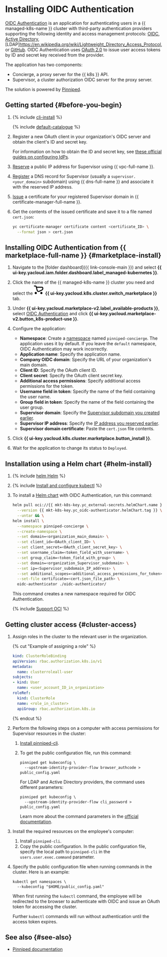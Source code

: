 # Installing OIDC Authentication


[OIDC Authentication](/marketplace/products/yc/oidc) is an application for authenticating users in a {{ managed-k8s-name }} cluster with third-party authentication providers supporting the following identity and access management protocols: [OIDC](https://openid.net/specs/openid-connect-core-1_0.html), [Active Directory](https://docs.microsoft.com/windows-server/identity/ad-ds/active-directory-domain-services), [LDAP]https://en.wikipedia.org/wiki/Lightweight_Directory_Access_Protocol, or [GitHub](https://github.com/). OIDC Authentication uses [OAuth 2.0](https://oauth.net/2/) to issue user access tokens by ID and secret key received from the provider.

The application has two components:

* Concierge, a proxy server for the {{ k8s }} API.
* Supervisor, a cluster authorization OIDC server for the proxy server.

The solution is powered by [Pinniped](https://pinniped.dev).

## Getting started {#before-you-begin}

1. {% include [cli-install](../../../_includes/cli-install.md) %}

   {% include [default-catalogue](../../../_includes/default-catalogue.md) %}

1. Register a new OAuth client in your organization's OIDC server and obtain the client's ID and secret key.

    For information on how to obtain the ID and secret key, see [these official guides on configuring IdPs](https://pinniped.dev/docs/howto/supervisor/).

1. [Reserve](../../../vpc/operations/get-static-ip.md) a public IP address for Supervisor using {{ vpc-full-name }}.
1. [Register](../../../dns/operations/resource-record-create.md) a DNS record for Supervisor (usually a `supervisor.<your_domain>` subdomain) using {{ dns-full-name }} and associate it with the reserved IP address.
1. [Issue](../../../certificate-manager/operations/managed/cert-create.md) a certificate for your registered Supervisor domain in {{ certificate-manager-full-name }}.
1. Get the contents of the issued certificate and save it to a file named `cert.json`:

   ```bash
   yc certificate-manager certificate content <certificate_ID> \
     --format json > cert.json
   ```

## Installing OIDC Authentication from {{ marketplace-full-name }} {#marketplace-install}

1. Navigate to the [folder dashboard]({{ link-console-main }}) and select **{{ ui-key.yacloud.iam.folder.dashboard.label_managed-kubernetes }}**.
1. Click the name of the {{ managed-k8s-name }} cluster you need and select the ![image](../../../_assets/console-icons/shopping-cart.svg) **{{ ui-key.yacloud.k8s.cluster.switch_marketplace }}** tab.
1. Under **{{ ui-key.yacloud.marketplace-v2.label_available-products }}**, select [OIDC Authentication](/marketplace/products/yc/oidc) and click **{{ ui-key.yacloud.marketplace-v2.button_k8s-product-use }}**.
1. Configure the application:
    * **Namespace**: Create a [namespace](../../concepts/index.md#namespace) named `pinniped-concierge`. The application uses it by default. If you leave the `default` namespace, OIDC Authentication may work incorrectly.
    * **Application name**: Specify the application name.
    * **Company OIDC domain**: Specify the URL of your organization's main domain.
    * **Client ID**: Specify the OAuth client ID.
    * **Client secret**: Specify the OAuth client secret key.
    * **Additional access permissions**: Specify additional access permissions for the token.
    * **Username field in token**: Specify the name of the field containing the user name.
    * **Group field in token**: Specify the name of the field containing the user group.
    * **Supervisor domain**: Specify the [Supervisor subdomain you created earlier](#before-you-begin).
    * **Supervisor IP address**: Specify the [IP address you reserved earlier](#before-you-begin).
    * **Supervisor domain certificate**: Paste the `cert.json` file contents.

1. Click **{{ ui-key.yacloud.k8s.cluster.marketplace.button_install }}**.
1. Wait for the application to change its status to `Deployed`.

## Installation using a Helm chart {#helm-install}

1. {% include [helm Helm](../../../_includes/managed-kubernetes/helm-install.md) %}
1. {% include [Install and configure kubectl](../../../_includes/managed-kubernetes/kubectl-install.md) %}
1. To install a [Helm chart](https://helm.sh/docs/topics/charts/) with OIDC Authentication, run this command:

   ```bash
   helm pull oci://{{ mkt-k8s-key.yc_external-secrets.helmChart.name }} \
     --version {{ mkt-k8s-key.yc_oidc-authenticator.helmChart.tag }} \
     --untar && \
   helm install \
     --namespace pinniped-concierge \
     --create-namespace \
     --set domain=<organization_main_domain> \
     --set client_id=<OAuth_client_ID> \
     --set client_secret=<OAuth_client_secret_key> \
     --set username_claim=<token_field_with_username> \
     --set group_claim=<token_field_with_group> \
     --set domain=<organization_Supervisor_subdomain> \
     --set ip=<Supervisor_subdomain_IP_address> \
     --set additional_scopes=<additional_access_permissions_for_token> \
     --set-file certificate=<cert.json_file_path> \
     oidc-authenticator ./oidc-authenticator/
   ```

   This command creates a new namespace required for OIDC Authentication.

   {% include [Support OCI](../../../_includes/managed-kubernetes/note-helm-experimental-oci.md) %}

## Getting cluster access {#cluster-access}

1. Assign roles in the cluster to the relevant user in the organization.

   {% cut "Example of assigning a role" %}

   ```yaml
   kind: ClusterRoleBinding
   apiVersion: rbac.authorization.k8s.io/v1
   metadata:
     name: clusterroleall-user
   subjects:
   - kind: User
     name: <user_account_ID_in_organization>
   roleRef:
     kind: ClusterRole
     name: <role_in_cluster>
     apiGroup: rbac.authorization.k8s.io
   ```

   {% endcut %}

1. Perform the following steps on a computer with access permissions for Supervisor resources in the cluster:

    1. [Install pinniped-cli](https://pinniped.dev/docs/howto/install-cli/).
    1. To get the public configuration file, run this command:

       ```shell
       pinniped get kubeconfig \
         --upstream-identity-provider-flow browser_authcode > public_config.yaml
       ```

       For LDAP and Active Directory providers, the command uses different parameters:

       ```shell
       pinniped get kubeconfig \
         --upstream-identity-provider-flow cli_password > public_config.yaml 
       ```

       Learn more about the command parameters in the [official documentation](https://pinniped.dev/docs/howto/login/).

1. Install the required resources on the employee's computer:

   1. Install `pinniped-cli`.
   1. Copy the public configuration. In the public configuration file, specify the local path to `pinniped-cli` in the `users.user.exec.command` parameter.

1. Specify the public configuration file when running commands in the cluster. Here is an example:

   ```shell
   kubectl get namespaces \
     --kubeconfig "$HOME/public_config.yaml"
   ```

   When first running the `kubectl` command, the employee will be redirected to the browser to authenticate with OIDC and issue an OAuth token for accessing the cluster.

   Further `kubectl` commands will run without authentication until the access token expires.

## See also {#see-also}

* [Pinniped documentation](https://pinniped.dev/docs/)
